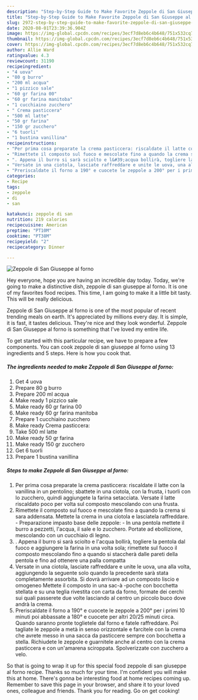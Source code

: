 ```yaml
---
description: "Step-by-Step Guide to Make Favorite Zeppole di San Giuseppe al forno"
title: "Step-by-Step Guide to Make Favorite Zeppole di San Giuseppe al forno"
slug: 2972-step-by-step-guide-to-make-favorite-zeppole-di-san-giuseppe-al-forno
date: 2020-08-01T23:39:36.904Z
image: https://img-global.cpcdn.com/recipes/3ecf7d8eb6c4b648/751x532cq70/zeppole-di-san-giuseppe-al-forno-recipe-main-photo.jpg
thumbnail: https://img-global.cpcdn.com/recipes/3ecf7d8eb6c4b648/751x532cq70/zeppole-di-san-giuseppe-al-forno-recipe-main-photo.jpg
cover: https://img-global.cpcdn.com/recipes/3ecf7d8eb6c4b648/751x532cq70/zeppole-di-san-giuseppe-al-forno-recipe-main-photo.jpg
author: Allie Ward
ratingvalue: 4.3
reviewcount: 31190
recipeingredient:
- "4 uova"
- "80 g burro"
- "200 ml acqua"
- "1 pizzico sale"
- "60 gr farina 00"
- "60 gr farina manitoba"
- "1 cucchiaino zucchero"
- " Crema pasticcera"
- "500 ml latte"
- "50 gr farina"
- "150 gr zucchero"
- "6 tuorli"
- "1 bustina vanillina"
recipeinstructions:
- "Per prima cosa preparate la crema pasticcera: riscaldate il latte con la vanillina in un pentolino; sbattete in una ciotola, con la frusta, i tuorli con lo zucchero, quindi aggiungete la farina setacciata. Versate il latte riscaldato poco per volta sul composto mescolando con una frusta."
- "Rimettete il composto sul fuoco e mescolate fino a quando la crema si sara addensata. Mettete la crema in una ciotola e lasciatela raffreddare. Preparazione impasto base delle zeppole: In una pentola mettete il burro a pezzetti, l&#39;acqua, il sale e lo zucchero. Portate ad ebollizione, mescolando con un cucchiaio di legno."
- ". Appena il burro si sarà sciolto e l&#39;acqua bollirà, togliere la pentola dal fuoco e aggiungere la farina in una volta sola; rimettete sul fuoco il composto mescolando fino a quando si staccherà dalle pareti della pentola e fino ad ottenere una palla compatta"
- "Versate in una ciotola, lasciate raffreddare e unite le uova, una alla volta, aggiungendo la seguente solo quando la precedente sarà stata completamente assorbita. Si dovrà arrivare ad un composto liscio e omogeneo Mettete il composto in una sac-à -poche con bocchetta stellata e su una teglia rivestita con carta da forno, formate dei cerchi sui quali passerete due volte lasciando al centro un piccolo buco dove andrà la crema."
- "Preriscaldate il forno a 190° e cuocete le zeppole a 200° per i primi 10 minuti poi abbassate a 180° e cuocete per altri 20/25 minuti circa. Quando saranno pronte toglietele dal forno e fatele raffreddare. Poi tagliate le zeppole a metà in senso orizzontale e farcitele con la crema che avrete messo in una sacca da pasticcere sempre con bocchetta a stella. Richiudete le zeppole e guarnitele anche al centro con la crema pasticcera e con un&#39;amarena sciroppata. Spolverizzate con zucchero a velo."
categories:
- Recipe
tags:
- zeppole
- di
- san

katakunci: zeppole di san 
nutrition: 219 calories
recipecuisine: American
preptime: "PT10M"
cooktime: "PT38M"
recipeyield: "2"
recipecategory: Dinner

---
```



![Zeppole di San Giuseppe al forno](https://img-global.cpcdn.com/recipes/3ecf7d8eb6c4b648/751x532cq70/zeppole-di-san-giuseppe-al-forno-recipe-main-photo.jpg)

Hey everyone, hope you are having an incredible day today. Today, we're going to make a distinctive dish, zeppole di san giuseppe al forno. It is one of my favorites food recipes. This time, I am going to make it a little bit tasty. This will be really delicious.

Zeppole di San Giuseppe al forno is one of the most popular of recent trending meals on earth. It's appreciated by millions every day. It is simple, it is fast, it tastes delicious. They're nice and they look wonderful. Zeppole di San Giuseppe al forno is something that I've loved my entire life.




To get started with this particular recipe, we have to prepare a few components. You can cook zeppole di san giuseppe al forno using 13 ingredients and 5 steps. Here is how you cook that.

<!--inarticleads1-->

##### The ingredients needed to make Zeppole di San Giuseppe al forno:

1. Get 4 uova
1. Prepare 80 g burro
1. Prepare 200 ml acqua
1. Make ready 1 pizzico sale
1. Make ready 60 gr farina 00
1. Make ready 60 gr farina manitoba
1. Prepare 1 cucchiaino zucchero
1. Make ready  Crema pasticcera:
1. Take 500 ml latte
1. Make ready 50 gr farina
1. Make ready 150 gr zucchero
1. Get 6 tuorli
1. Prepare 1 bustina vanillina




<!--inarticleads2-->

##### Steps to make Zeppole di San Giuseppe al forno:

1. Per prima cosa preparate la crema pasticcera: riscaldate il latte con la vanillina in un pentolino; sbattete in una ciotola, con la frusta, i tuorli con lo zucchero, quindi aggiungete la farina setacciata. Versate il latte riscaldato poco per volta sul composto mescolando con una frusta.
1. Rimettete il composto sul fuoco e mescolate fino a quando la crema si sara addensata. Mettete la crema in una ciotola e lasciatela raffreddare. - Preparazione impasto base delle zeppole: - In una pentola mettete il burro a pezzetti, l&#39;acqua, il sale e lo zucchero. Portate ad ebollizione, mescolando con un cucchiaio di legno.
1. . Appena il burro si sarà sciolto e l&#39;acqua bollirà, togliere la pentola dal fuoco e aggiungere la farina in una volta sola; rimettete sul fuoco il composto mescolando fino a quando si staccherà dalle pareti della pentola e fino ad ottenere una palla compatta
1. Versate in una ciotola, lasciate raffreddare e unite le uova, una alla volta, aggiungendo la seguente solo quando la precedente sarà stata completamente assorbita. Si dovrà arrivare ad un composto liscio e omogeneo Mettete il composto in una sac-à -poche con bocchetta stellata e su una teglia rivestita con carta da forno, formate dei cerchi sui quali passerete due volte lasciando al centro un piccolo buco dove andrà la crema.
1. Preriscaldate il forno a 190° e cuocete le zeppole a 200° per i primi 10 minuti poi abbassate a 180° e cuocete per altri 20/25 minuti circa. Quando saranno pronte toglietele dal forno e fatele raffreddare. Poi tagliate le zeppole a metà in senso orizzontale e farcitele con la crema che avrete messo in una sacca da pasticcere sempre con bocchetta a stella. Richiudete le zeppole e guarnitele anche al centro con la crema pasticcera e con un&#39;amarena sciroppata. Spolverizzate con zucchero a velo.




So that is going to wrap it up for this special food zeppole di san giuseppe al forno recipe. Thanks so much for your time. I'm confident you will make this at home. There's gonna be interesting food at home recipes coming up. Remember to save this page in your browser, and share it to your loved ones, colleague and friends. Thank you for reading. Go on get cooking!
